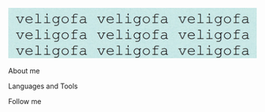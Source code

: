 ![Header](https://github.com/Veligofa/veligofa/blob/main/assets/new.jpg) 

About me

Languages and Tools

Follow me


